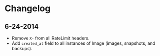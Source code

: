 # Changelog

## 6-24-2014

 - Remove `X-` from all RateLimit headers.
 - Add `created_at` field to all instances of Image (images, snapshots, and backups).
